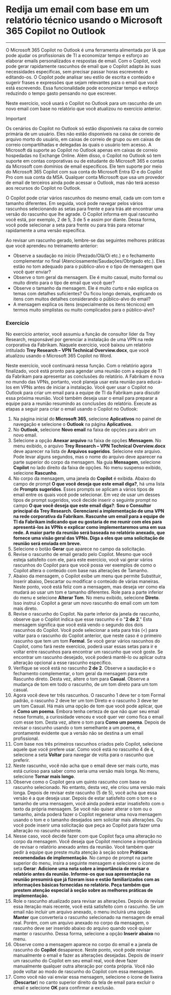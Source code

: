 
# Redija um email com base em um relatório técnico usando o Microsoft 365 Copilot no Outlook
---
O Microsoft 365 Copilot no Outlook é uma ferramenta alimentada por IA que pode ajudar os profissionais de TI a economizar tempo e esforço ao elaborar emails personalizados e respostas de email. Com o Copilot, você pode gerar rapidamente rascunhos de email que o Copilot adapta às suas necessidades específicas, sem precisar passar horas escrevendo e editando-os. O Copilot pode analisar seu estilo de escrita e conteúdo e sugerir frases e expressões que sejam relevantes para o email que você está escrevendo. Essa funcionalidade pode economizar tempo e esforço reduzindo o tempo gasto pensando no que escrever.

Neste exercício, você usará o Copilot no Outlook para um rascunho de um novo email com base no relatório que você atualizou no exercício anterior.

> [!IMPORTANT]
>  Os cenários do Copilot no Outlook só estão disponíveis na caixa de correio primária de um usuário. Eles não estão disponíveis na caixa de correio de arquivo morto do usuário, em caixas de correio de grupo ou em caixas de correio compartilhadas e delegadas às quais o usuário tem acesso. A Microsoft dá suporte ao Copilot no Outlook apenas em caixas de correio hospedadas no Exchange Online. Além disso, o Copilot no Outlook só tem suporte em contas corporativas ou de estudante do Microsoft 365 e contas da Microsoft com domínios de email específicos. Ele tem suporte por meio do Microsoft 365 Copilot com sua conta do Microsoft Entra ID e do Copilot Pro com sua conta da MSA. Qualquer conta Microsoft que usa um provedor de email de terceiros ainda pode acessar o Outlook, mas não terá acesso aos recursos do Copilot no Outlook.

O Copilot pode criar vários rascunhos do mesmo email, cada um com tom e tamanho diferentes. Em seguida, você pode navegar pelos vários rascunhos selecionando as setas para frente e para trás até encontrar uma versão do rascunho que lhe agrade. O Copilot informa em qual rascunho você está, por exemplo, 2 de 5, 3 de 5 e assim por diante. Dessa forma, você pode selecionar a seta para frente ou para trás para retornar rapidamente a uma versão específica.

Ao revisar um rascunho gerado, lembre-se das seguintes melhores práticas que você aprendeu no treinamento anterior:

- Observe a saudação no início (Prezado/Olá/Oi etc.) e o fechamento complementar no final (Atenciosamente/Saudações/Obrigado etc.). Eles estão no tom adequado para o público-alvo e o tipo de mensagem que você quer enviar?
- Observe o tom geral da mensagem. Ele é muito casual, muito formal ou muito direto para o tipo de email que você quer?
- Observe o tamanho da mensagem. Ele é muito curto e não explica os temas com detalhes suficientes? Ou ficou longo demais, explicando os itens com muitos detalhes considerando o público-alvo do email? 
- A mensagem explica os itens (especialmente os itens técnicos) em termos muito simplistas ou muito complicados para o público-alvo?

### Exercício

No exercício anterior, você assumiu a função de consultor líder da Trey Research, responsável por gerenciar a instalação de uma VPN na rede corporativa da Fabrikam. Naquele exercício, você baixou um relatório intitulado **Trey Research – VPN Technical Overview.docx**, que você atualizou usando o Microsoft 365 Copilot no Word.

Neste exercício, você continuará nessa função. Com o relatório agora finalizado, você está pronto para agendar uma reunião com a equipe de TI da Fabrikam para apresentar as conclusões do relatório. A Fabrikam é nova no mundo das VPNs, portanto, você planeja usar esta reunião para educá-los em VPNs antes de iniciar a instalação. Você quer usar o Copilot no Outlook para criar um email para a equipe de TI da Fabrikam para discutir essa próxima reunião. Você também deseja usar o email para preparar a equipe para a reunião resumindo as conclusões do relatório. Execute as etapas a seguir para criar o email usando o Copilot no Outlook:

1. Na página inicial do **Microsoft 365**, selecione **Aplicativos** no painel de navegação e selecione o **Outlook** na página **Aplicativos**.
1. No **Outlook**, selecione **Novo email** na faixa de opções para abrir um novo email.
1. Selecione a opção **Anexar arquivo** na faixa de opções **Mensagem**. No menu exibido, o arquivo **Trey Research – VPN Technical Overview.docx** deve aparecer na lista de **Arquivos sugeridos**. Selecione este arquivo. Pode levar alguns segundos, mas o nome do arquivo deve aparecer na parte superior do corpo da mensagem. Na guia **Mensagem**, selecione **Copilot** no lado direito da faixa de opções. No menu suspenso exibido, selecione **Rascunho**.
1. No corpo da mensagem, uma janela do **Copilot** é exibida. Abaixo do campo de prompt **O que você deseja que este email diga?**, há uma lista de **Prompts sugeridos**. Esses prompts se aplicam a vários tipos de email entre os quais você pode selecionar. Em vez de usar um desses tipos de prompt sugeridos, você decide inserir o seguinte prompt no campo **O que você deseja que este email diga?**: **Sou o Consultor principal da Trey Research. Gerenciarei a implementação de uma VPN na rede corporativa da Fabrikam. Rascunhe um email para a equipe de TI da Fabrikam indicando que eu gostaria de me reunir com eles para apresentá-los às VPNs e explicar como implementaremos uma em sua rede. A maior parte da reunião será baseada no relatório anexado, que fornece uma visão geral das VPNs. Diga a eles que uma solicitação de reunião será enviada em breve.**
1. Selecione o botão **Gerar** que aparece no campo da solicitação.
1. Revise o rascunho de email gerado pelo Copilot. Mesmo que você esteja satisfeito com ele, para este exercício, você vai gerar vários rascunhos do Copilot para que você possa ver exemplos de como o Copilot altera o conteúdo com base nas alterações de Tamanho.
1. Abaixo da mensagem, o Copilot exibe um menu que permite Substituir, Inserir abaixo, Descartar ou modificar o conteúdo de várias maneiras. Neste ponto, você está feliz com a mensagem, mas deseja ver como ela mudará ao usar um tom e tamanho diferentes. Role para a parte inferior do menu e selecione **Alterar Tom**. No menu exibido, selecione **Direto**. Isso instrui o Copilot a gerar um novo rascunho do email com um tom mais direto. 
1. Revise o rascunho do Copilot. Na parte inferior da janela de rascunho, observe que o Copilot indica que esse rascunho é o "**2 de 2**." Esta mensagem significa que você está vendo o segundo dos dois rascunhos do Copilot. Você pode selecionar a seta para trás (<) para voltar para o rascunho do Copilot anterior, que neste caso é o primeiro rascunho que tem um tom **Formal**. Se você gerar vários rascunhos do Copilot, como fará neste exercício, poderá usar essas setas para ir e voltar entre rascunhos para encontrar um rascunho que você goste. Se encontrar um rascunho desejado, você poderá mantê-lo ou aplicar outra alteração opcional a esse rascunho específico. 
1. Verifique se você está no rascunho **2 de 2**. Observe a saudação e o fechamento complementar, o tom geral da mensagem para este Rascunho direto. Desta vez, altere o tom para **Casual**. Observe a mudança de tom em todo o rascunho, de um tom direto para um tom casual. 
1. Agora você deve ter três rascunhos. O rascunho 1 deve ter o tom Formal padrão, o rascunho 2 deve ter um tom Direto e o rascunho 3 deve ter um tom Casual. Há mais uma opção de tom que você pode aplicar, que é **Como um poema**. Embora tenha certeza de que não quer seu email nesse formato, a curiosidade venceu e você quer ver como fica o email com esse tom. Desta vez, altere o tom para **Como um poema**. Depois de revisar o rascunho usando o tom semelhante a um poema, é prontamente evidente que a versão não se destina a um email profissional. 
1. Com base nos três primeiros rascunhos criados pelo Copilot, selecione aquele que você prefere usar. Como você está no rascunho 4 de 4, selecione a seta **Voltar** para navegar de volta para o rascunho que preferir. 
1. Neste rascunho, você não acha que o email deve ser mais curto, mas está curioso para saber como seria uma versão mais longa. No menu, selecione **Tornar mais longo**.
1. Observe como o Copilot gera um quinto rascunho com base no rascunho selecionado. No entanto, desta vez, ele criou uma versão mais longa. Depois de revisar este rascunho (5 de 5), você acha que essa versão é a que deseja usar. Depois de estar satisfeito com o tom e o tamanho de uma mensagem, você ainda poderá estar insatisfeito com o texto da própria mensagem. Se você não quiser alterar o tom ou o tamanho, ainda poderá fazer o Copilot regenerar uma nova mensagem usando o tom e o tamanho desejados sem solicitar mais alterações. Ou você pode inserir uma solicitação que peça ao Copilot para fazer uma alteração no rascunho existente.
1. Nesse caso, você decide fazer com que Copilot faça uma alteração no corpo da mensagem. Você deseja que Copilot mencione a importância de revisar o relatório anexado antes da reunião. Você também quer pedir à equipe que preste muita atenção à seção sobre **Práticas recomendadas de implementação**. No campo de prompt na parte superior do menu, insira a seguinte mensagem e selecione o ícone de seta **Gerar**: **Adicione uma nota sobre a importância de revisar o relatório antes da reunião. Informe-os que sua apresentação na reunião presumirá que já fizeram isso e estão familiarizados com as informações básicas fornecidas no relatório. Peça também que prestem atenção especial à seção sobre as melhores práticas de implementação.**
1. Role o rascunho atualizado para revisar as alterações. Depois de revisar essa iteração mais recente, você está satisfeito com o rascunho. Se um email não incluir um arquivo anexado, o menu incluirá uma opção **Manter** que converteria o rascunho selecionado na mensagem de email real. Porém, com um arquivo anexado no corpo da mensagem, o rascunho deve ser inserido abaixo do arquivo quando você quiser manter o rascunho. Dessa forma, selecione a opção **Inserir abaixo** no menu.
1. Observe como a mensagem aparece no corpo do email e a janela de rascunho do **Copilot** desaparece. Neste ponto, você pode revisar manualmente o email e fazer as alterações desejadas. Depois de inserir um rascunho do Copilot em seu email real, você deve fazer manualmente qualquer outra alteração por conta própria. Você não pode voltar ao modo de rascunho do Copilot com essa mensagem.
1. Como você não vai enviar essa mensagem, selecione o ícone de lixeira (**Descartar**) no canto superior direito da tela de email para excluir o email e selecione **OK** para confirmar a exclusão.
